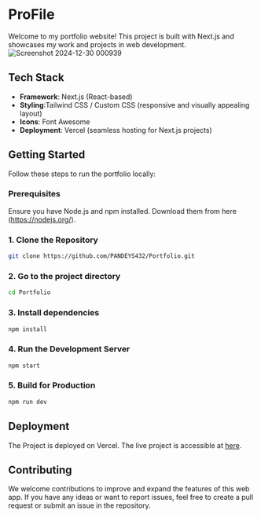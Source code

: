 # ProFile
Welcome to my portfolio website! This project is built with Next.js and showcases my work and projects in web development.
![Screenshot 2024-12-30 000939](https://github.com/user-attachments/assets/662d9f0b-d61e-4255-b1f5-f1c0318072a2)
## Tech Stack

- **Framework**: Next.js (React-based)
- **Styling**:Tailwind CSS / Custom CSS (responsive and visually appealing layout)
- **Icons**: Font Awesome 
- **Deployment**: Vercel (seamless hosting for Next.js projects)

## Getting Started

Follow these steps to run the portfolio locally:

### Prerequisites

Ensure you have Node.js and npm installed. Download them from here (https://nodejs.org/).

### 1. Clone the Repository
```bash
git clone https://github.com/PANDEYS432/Portfolio.git
```
### 2. Go to the project directory
```bash
cd Portfolio
```
### 3. Install dependencies
```bash
npm install
```
### 4. Run the Development Server
```bash
npm start
```
### 5. Build for Production
```bash
npm run dev
```
## Deployment
The Project is deployed on Vercel. The live project is accessible at [here]().

## Contributing
We welcome contributions to improve and expand the features of this web app. If you have any ideas or want to report issues, feel free to create a pull request or submit an issue in the repository.

